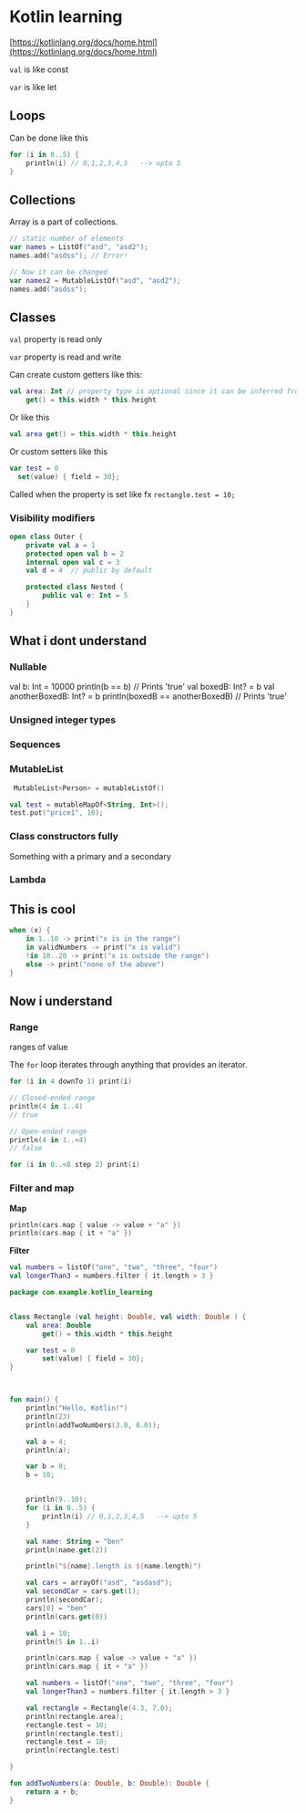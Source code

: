# Kotlin learning

[https://kotlinlang.org/docs/home.html](https://kotlinlang.org/docs/home.html)

`val` is like const

`var` is like let



## Loops

Can be done like this

```kotlin
for (i in 0..5) {
    println(i) // 0,1,2,3,4,5   --> upto 5
}
```



## Collections

Array is a part of collections. 

```kotlin
// static number of elements
var names = ListOf("asd", "asd2");
names.add("asdss"); // Error!

// Now it can be changed
var names2 = MutableListOf("asd", "asd2");
names.add("asdss"); 
```



## Classes

`val` property is read only

`var` property is read and write



Can create custom getters like this:



```kotlin
val area: Int // property type is optional since it can be inferred from the getter's return type
	get() = this.width * this.height
```



Or like this

```kotlin
val area get() = this.width * this.height
```



Or custom setters like this

```kotlin
var test = 0
  set(value) { field = 30};
```

Called when the property is set like fx `rectangle.test = 10;`



### Visibility modifiers

```kotlin
open class Outer {
    private val a = 1
    protected open val b = 2
    internal open val c = 3
    val d = 4  // public by default

    protected class Nested {
        public val e: Int = 5
    }
}
```





## What i dont understand



### Nullable

val b: Int = 10000
println(b == b) // Prints 'true'
val boxedB: Int? = b
val anotherBoxedB: Int? = b
println(boxedB == anotherBoxedB) // Prints 'true'



### Unsigned integer types



### Sequences



### MutableList

```kotlin
 MutableList<Person> = mutableListOf()
```

```kotlin
val test = mutableMapOf<String, Int>();
test.put("price1", 10);
```





### Class constructors fully

Something with a primary and a secondary



### Lambda







## This is cool

```kotlin
when (x) {
    in 1..10 -> print("x is in the range")
    in validNumbers -> print("x is valid")
    !in 10..20 -> print("x is outside the range")
    else -> print("none of the above")
}
```





## Now i understand



### Range

ranges of value

The `for` loop iterates through anything that provides an iterator. 

```kotlin
for (i in 4 downTo 1) print(i)

// Closed-ended range
println(4 in 1..4)
// true

// Open-ended range
println(4 in 1..<4)
// false

for (i in 0..<8 step 2) print(i)
```



### Filter and map

**Map**

```kotlin
println(cars.map { value -> value + "a" })
println(cars.map { it + "a" })
```



**Filter**

```kotlin
val numbers = listOf("one", "two", "three", "four")
val longerThan3 = numbers.filter { it.length > 3 }
```





```kotlin
package com.example.kotlin_learning


class Rectangle (val height: Double, val width: Double ) {
    val area: Double
        get() = this.width * this.height

    var test = 0
        set(value) { field = 30};
}



fun main() {
    println("Hello, Kotlin!")
    println(23)
    println(addTwoNumbers(3.0, 8.0));

    val a = 4;
    println(a);

    var b = 0;
    b = 10;


    println(9..10);
    for (i in 0..5) {
        println(i) // 0,1,2,3,4,5   --> upto 5
    }

    val name: String = "ben"
    println(name.get(2))

    println("${name}.length is ${name.length}")

    val cars = arrayOf("asd", "asdasd");
    val secondCar = cars.get(1);
    println(secondCar);
    cars[0] = "ben"
    println(cars.get(0))

    val i = 10;
    println(5 in 1..i)

    println(cars.map { value -> value + "a" })
    println(cars.map { it + "a" })

    val numbers = listOf("one", "two", "three", "four")
    val longerThan3 = numbers.filter { it.length > 3 }

    val rectangle = Rectangle(4.3, 7.0);
    println(rectangle.area);
    rectangle.test = 10;
    println(rectangle.test);
    rectangle.test = 10;
    println(rectangle.test)

}

fun addTwoNumbers(a: Double, b: Double): Double {
    return a + b;
}


```



